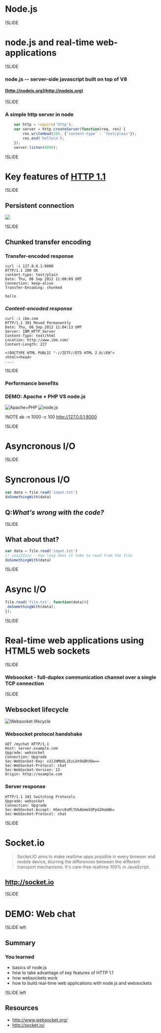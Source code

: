 # Node.js

!SLIDE
# node.js and real-time web-applications

!SLIDE
### node.js -- server-side javascript built on top of V8
#### [http://nodejs.org](http://nodejs.org)

!SLIDE
### A simple http server in node

``` javascript
    var http = require('http');
    var server = http.createServer(function(req, res) {
        res.writeHead(200, {'content-type' : 'text/plain'});
        res.end('hello\n');
    });
    server.listen(8000);                      
```

!SLIDE
# Key features of [HTTP 1.1](http://www.w3.org/Protocols/rfc2616/rfc2616.html)

!SLIDE 
## Persistent connection
![](images/2000px-HTTP_persistent_connection.svg.png)

!SLIDE
## Chunked transfer encoding

### Transfer-encoded response
``` htmlmixed
curl -i 127.0.0.1:8000
HTTP/1.1 200 OK
content-type: text/plain
Date: Thu, 06 Sep 2012 11:00:09 GMT
Connection: keep-alive
Transfer-Encoding: chunked

hello
```

### *Content-encoded response* 
``` htmlmixed
curl -i ibm.com
HTTP/1.1 301 Moved Permanently
Date: Thu, 06 Sep 2012 11:04:13 GMT
Server: IBM_HTTP_Server
Content-Type: text/html
Location: http://www.ibm.com/
Content-Length: 227

<!DOCTYPE HTML PUBLIC "-//IETF//DTD HTML 2.0//EN">
<html><head>
....
```

!SLIDE
### Performance benefits

### DEMO: Apache + PHP VS node.js

![Apache+PHP](images/php.png)
![node.js](images/node.png)

!NOTE ab -n 1000 -c 100 http://127.0.0.1:8000

!SLIDE
# Asyncronous I/O

!SLIDE
# Syncronous I/O
``` javascript
var data = file.read('input.txt')
doSomethingWith(data)
```

## Q:*What's wrong with the code?*

!SLIDE
## What about that?
``` javascript
var data = file.read('input.txt')
// zzzzZZzzz - how long does it take to read from the file
doSomethingWith(data)
```

!SLIDE
# Async I/O
``` javascript
file.read('file.txt', function(data)){
 doSomethingWith(data);
});
```

!SLIDE
# Real-time web applications using HTML5 web sockets  

!SLIDE
### Websocket - full-duplex communication channel over a single TCP connection

!SLIDE
## Websocket lifecycle
![Websocket lifecycle](images/websocket-lifecycle.png)

### Websocket protocol handshake

``` htmlmixed
GET /mychat HTTP/1.1
Host: server.example.com
Upgrade: websocket
Connection: Upgrade
Sec-WebSocket-Key: x3JJHMbDL1EzLkh9GBhXDw==
Sec-WebSocket-Protocol: chat
Sec-WebSocket-Version: 13
Origin: http://example.com
```

### Server response

``` htmlmixed
HTTP/1.1 101 Switching Protocols
Upgrade: websocket
Connection: Upgrade
Sec-WebSocket-Accept: HSmrc0sMlYUkAGmm5OPpG2HaGWk=
Sec-WebSocket-Protocol: chat
``` 

!SLIDE
# Socket.io
>Socket.IO aims to make realtime apps possible in every browser and
mobile device, blurring the differences between the different
transport mechanisms. It's care-free realtime 100% in JavaScript.
## http://socket.io

!SLIDE
# DEMO: Web chat

!SLIDE left
## Summary
### You learned
* basics of node.js
* how to take advantage of key features of HTTP 1.1
* how websockets work
* how to build real-time web applications with node.js and websockets

!SLIDE left
## Resources
* http://www.websocket.org/
* http://socket.io/
